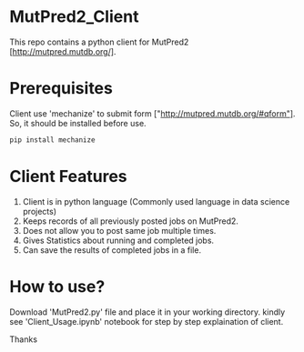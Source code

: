 # MutPred2_Client
This repo contains a python client for MutPred2 [http://mutpred.mutdb.org/]. 


# Prerequisites
Client use 'mechanize' to submit form ["http://mutpred.mutdb.org/#qform"]. So, it should be installed before use.
```sh
pip install mechanize
```

# Client Features
1.  Client is in python language (Commonly used language in data science projects)
2.  Keeps records of all previously posted jobs on MutPred2.
3.  Does not allow you to post same job multiple times.
4.  Gives Statistics about running and completed jobs.
5.  Can save the results of completed jobs in a file.

# How to use?
Download 'MutPred2.py' file and place it in your working directory. kindly see 'Client_Usage.ipynb' notebook for step by step explaination of client.

Thanks
